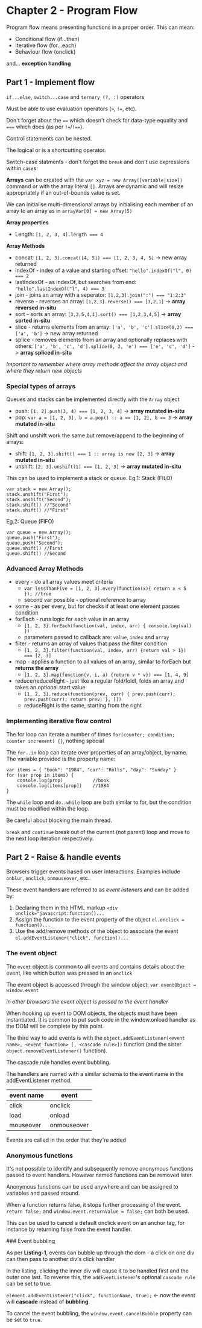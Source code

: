 ﻿# Chapter 2 - Program Flow

Program flow means presenting functions in a proper order. This can mean:

* Conditional flow (if...then)
* Iterative flow (for...each)
* Behaviour flow (onclick)

and... **exception handling**


## Part 1 - Implement flow

`if...else`, `switch...case` and `ternary (?, :)` operators

Must be able to use evaluation operators (`>`, `!=`, etc).

Don't forget about the `==` which doesn't check for data-type equality and `===` which does (as per `!=`/`!==`).

Control statements can be nested.

The logical or is a shortcutting operator.

Switch-case statments - don't forget the `break` and don't use expressions within `case`s

**Arrays** can be created with the `var xyz = new Array([variable|size])` command or with the array literal `[]`.
Arrays are dynamic and will resize appropriately if an out-of-bounds value is set.

We can initialise multi-dimensional arrays by initialising each member of an array to an array as in `arrayVar[0] = new Array(5)`

**Array properties**

* Length: `[1, 2, 3, 4].length === 4` 

**Array Methods**

* concat: `[1, 2, 3].concat([4, 5]) === [1, 2, 3, 4, 5]` -> new array returned
* indexOf - index of a value and starting offset: `"hello".indexOf("l", 0) === 2`
* lastIndexOf - as indexOf, but searches from end: `"hello".lastIndexOf("l", 4) === 3`
* join - joins an array with a seperator: `[1,2,3].join(":") === "1:2:3"`
* reverse - reverses an array: `[1,2,3].reverse() === [3,2,1]` -> **array reversed in-situ**
* sort - sorts an array: `[3,2,5,4,1].sort() === [1,2,3,4,5]` -> **array sorted in-situ**
* slice - returns elements from an array: `['a', 'b', 'c'].slice(0,2) === ['a', 'b']` -> new array returned
* splice - removes elements from an array and optionally replaces with others: `['a', 'b', 'c', 'd'].splice(0, 2, 'e') === ['e', 'c', 'd']` -> **array spliced in-situ**

*Important to remember where array methods affect the array object and where they return new objects*


### Special types of arrays

Queues and stacks can be implemented directly with the `Array` object

* push: `[1, 2].push(3, 4) === [1, 2, 3, 4]` -> **array mutated in-situ**
* pop: `var a = [1, 2, 3], b = a.pop() :: a == [1, 2], b == 3` -> **array mutated in-situ**

Shift and unshift work the same but remove/append to the beginning of arrays:

* shift: `[1, 2, 3].shift() === 1 :: array is now [2, 3]` -> **array mutated in-situ**
* unshift: `[2, 3].unshift(1) === [1, 2, 3]` -> **array mutated in-situ**

This can be used to implement a stack or queue.
Eg.1: Stack (FILO)

```
var stack = new Array();
stack.unshift("First");
stack.unshift("Second");
stack.shift() //"Second"
stack.shift() //"First"
```

Eg.2: Queue (FIFO)
 
```
var queue = new Array();
queue.push("First");
queue.push("Second");
queue.shift() //First
queue.shift() //Second
```

 ### Advanced Array Methods

 * every - do all array values meet criteria
	* `var lessThanFive = [1, 2, 3].every(function(x){ return x < 5 }); //true`
	* second var possible - optional reference to array
* some - as per every, but for checks if at least one element passes condition
* forEach - runs logic for each value in an array
	* `[1, 2, 3].forEach(function(val, index, arr) { console.log(val) })`
	* parameters passed to callback are: `value`, `index` and `array`
* filter - returns an array of values that pass the filter condition
	* `[1, 2, 3].filter(function(val, index, arr) {return val > 1}) === [2, 3]`
* map - applies a function to all values of an array, similar to forEach but **returns the array**
	* `[1, 2, 3].map(function(v, i, a) {return v * v}) === [1, 4, 9]`
* reduce/reduceRight - just like a regular fold/foldl, folds an array and takes an optional start value
	* `[1, 2, 3].reduce(function(prev, curr) { prev.push(curr); prev.push(curr); return prev; }, [])`
	* reduceRight is the same, starting from the right


### Implementing iterative flow control

The for loop can iterate a number of times `for(counter; condition; counter increment) {}`, nothing special

The `for..in` loop can iterate over properties of an array/object, by name. The variable provided is the property name:

```
var items = { "book": "1984", "car": "Rolls", "day": "Sunday" }
for (var prop in items) {
	console.log(prop)			//book
	console.log(items[prop])	//1984
}
```

The `while` loop and `do..while` loop are both similar to for, but the condition must be modified within the loop.

Be careful about blocking the main thread.

`break` and `continue` break out of the current (not parent) loop and move to the next loop iteration respectively.


## Part 2 - Raise & handle events

Browsers trigger events based on user interactions. Examples include `onblur`, `onclick`, `onmouseover`, etc.

These event handlers are referred to as *event listeners* and can be added by:

1. Declaring them in the HTML markup `<div onclick="javascript:function()...`
2. Assign the function to the event property of the object `el.onclick = function()...`
3. Use the add/remove methods of the object to associate the event `el.addEventListener("click", function()...`

### The event object

The `event` object is common to all events and contains details about the event, like which button was pressed in an `onclick`

The event object is accessed through the window object: `var eventObject = window.event`

*in other browsers the event object is passed to the event handler*

When hooking up event to DOM objects, the objects must have been instantiated. It is common to put such code in the window.onload handler as the DOM will be complete by this point.

The third way to add events is with the `object.addEventListener(<event name>, <event function> [, <cascade rule>])` function (and the sister `object.removeEventListener()` function).

The cascade rule handles event bubbling.

The handlers are named with a similar schema to the event name in the addEventListener method.

event name | event
---------- | -------
click      | onclick
load       | onload
mouseover  | onmouseover


Events are called in the order that they're added


### Anonymous functions

It's not possible to identify and subsequently remove anonymous functions passed to event handlers. However named functions can be removed later.

Anonymous functions can be used anywhere and can be assigned to variables and passed around.

When a function returns false, it stops further processing of the event. `return false;` and `window.event.returnValue = false;` can both be used.

This can be used to cancel a default onclick event on an anchor tag, for instance by returning false from the event handler.


### Event bubbling

As per **Listing-1**, events can bubble up through the dom - a click on one div can then pass to another div's click handler

In the listing, clicking the inner div will cause it to be handled first and the outer one last. To reverse this, the `addEventListener`'s optional `cascade rule` can be set to true.

`element.addEventListener("click", functionName, true);` <- now the event will **cascade** instead of **bubbling**.

To cancel the event bubbling, the `window.event.cancelBubble` property can be set to `true`.